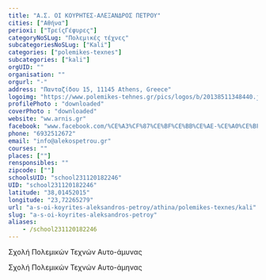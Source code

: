 ```yaml
---
title: "Α.Σ. ΟΙ ΚΟΥΡΗΤΕΣ-ΑΛΕΞΑΝΔΡΟΣ ΠΕΤΡΟΥ"
cities: ["Αθήνα"]
perioxi: ["ΤρείςΓέφυρες"]
categoryNoSLug: "Πολεμικές τέχνες"
subcategoriesNoSLug: ["Kali"]
categories: ["polemikes-texnes"]
subcategories: ["kali"]
orgUID: ""
organisation: ""
orgurl: "-"
address: "Πανταζίδου 15, 11145 Athens, Greece"
logoimg: "https://www.polemikes-tehnes.gr/pics/logos/b/20138511348440.jpg"
profilePhoto : "downloaded"
coverPhoto : "downloaded"
website: "ww.arnis.gr"
facebook: "www.facebook.com/%CE%A3%CF%87%CE%BF%CE%BB%CE%AE-%CE%A0%CE%BF%CE%BB%CE%B5%CE%BC%CE%B9%CE%BA%CF%8E%CE%BD-%CE%A4%CE%B5%CF%87%CE%BD%CF%8E%CE%BD-KaliArnisEscrima-Philipino-Jeet-Kune-Do/289628341087148"
phone: "6932512672"
email: "info@alekospetrou.gr"
courses: ""
places: [""]
rensponsibles: ""
zipcode: [""]
schoolsUID: "school231120182246"
UID: "school231120182246"
latitude: "38,01452015"
longitude: "23,72265279"
url: "a-s-oi-koyrites-aleksandros-petroy/athina/polemikes-texnes/kali"
slug: "a-s-oi-koyrites-aleksandros-petroy"
aliases:
    - /school231120182246
---
```



Σχολή Πολεμικών Τεχνών Αυτο-άμυνας

Σχολή Πολεμικών Τεχνών Αυτο-άμηνας